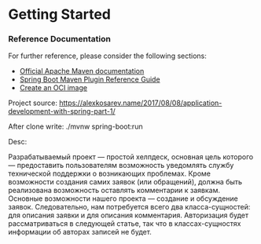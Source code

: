 # Getting Started

### Reference Documentation
For further reference, please consider the following sections:

* [Official Apache Maven documentation](https://maven.apache.org/guides/index.html)
* [Spring Boot Maven Plugin Reference Guide](https://docs.spring.io/spring-boot/docs/2.5.4/maven-plugin/reference/html/)
* [Create an OCI image](https://docs.spring.io/spring-boot/docs/2.5.4/maven-plugin/reference/html/#build-image)

Project source: https://alexkosarev.name/2017/08/08/application-development-with-spring-part-1/

After clone write: ./mvnw spring-boot:run

Desc:

Разрабатываемый проект — простой хелпдеск, основная цель которого — 
предоставить пользователям возможность уведомлять службу технической 
поддержки о возникающих проблемах. Кроме возможности создания самих заявок 
(или обращений), должна быть реализована возможность оставлять 
комментарии к заявкам.
Основные возможности нашего проекта — создание и обсуждение заявок. 
Следовательно, нам потребуется всего два класса-сущностей: 
для описания заявки и для описания комментария. Авторизация будет 
рассматриваться в следующей статье, так что в классах-сущностях 
информации об авторах записей не будет.